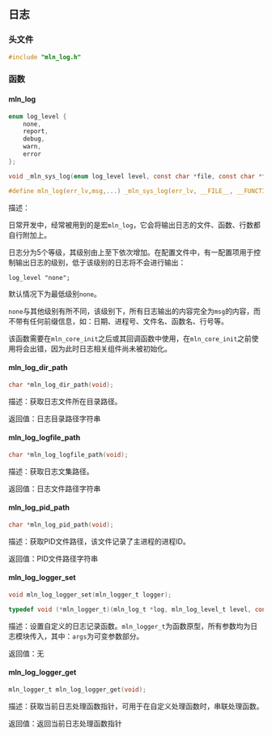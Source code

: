 ## 日志



### 头文件

```c
#include "mln_log.h"
```



### 函数



#### mln_log

```c
enum log_level {
    none,
    report,
    debug,
    warn,
    error
};

void _mln_sys_log(enum log_level level, const char *file, const char *func, int line, char *msg, ...);

#define mln_log(err_lv,msg,...) _mln_sys_log(err_lv, __FILE__, __FUNCTION__, __LINE__, msg, ## __VA_ARGS__)
```

描述：

日常开发中，经常被用到的是宏`mln_log`，它会将输出日志的文件、函数、行数都自行附加上。

日志分为5个等级，其级别由上至下依次增加。在配置文件中，有一配置项用于控制输出日志的级别，低于该级别的日志将不会进行输出：

```
log_level "none";
```

默认情况下为最低级别`none`。

`none`与其他级别有所不同，该级别下，所有日志输出的内容完全为`msg`的内容，而不带有任何前缀信息，如：日期、进程号、文件名、函数名、行号等。

该函数需要在`mln_core_init`之后或其回调函数中使用，在`mln_core_init`之前使用将会出错，因为此时日志相关组件尚未被初始化。



#### mln_log_dir_path

```c
char *mln_log_dir_path(void);
```

描述：获取日志文件所在目录路径。

返回值：日志目录路径字符串



#### mln_log_logfile_path

```c
char *mln_log_logfile_path(void);
```

描述：获取日志文集路径。

返回值：日志文件路径字符串



#### mln_log_pid_path

```c
char *mln_log_pid_path(void);
```

描述：获取PID文件路径，该文件记录了主进程的进程ID。

返回值：PID文件路径字符串



#### mln_log_logger_set

```c
void mln_log_logger_set(mln_logger_t logger);

typedef void (*mln_logger_t)(mln_log_t *log, mln_log_level_t level, const char *filename, const char *funcname, int line, char *fmt, va_list args);
```

描述：设置自定义的日志记录函数。`mln_logger_t`为函数原型，所有参数均为日志模块传入，其中：`args`为可变参数部分。

返回值：无



#### mln_log_logger_get

```c
mln_logger_t mln_log_logger_get(void);
```

描述：获取当前日志处理函数指针，可用于在自定义处理函数时，串联处理函数。

返回值：返回当前日志处理函数指针
